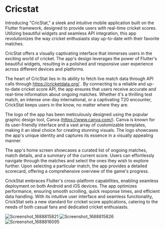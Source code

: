 # Cricstat

Introducing "CricStat," a sleek and intuitive mobile application built on the Flutter framework, designed to provide users with real-time cricket scores. Utilizing beautiful widgets and seamless API integration, this app revolutionizes the way cricket enthusiasts stay up-to-date with their favorite matches.

CricStat offers a visually captivating interface that immerses users in the exciting world of cricket. The app's design leverages the power of Flutter's beautiful widgets, resulting in a polished and responsive user experience across different devices and platforms.

The heart of CricStat lies in its ability to fetch live match data through API calls through https://cricketdata.org/ . By connecting to a reliable and up-to-date cricket score API, the app ensures that users receive accurate and real-time information about ongoing matches. Whether it's a thrilling test match, an intense one-day international, or a captivating T20 encounter, CrickStat keeps users in the know, no matter where they are.

The logo of the app has been meticulously designed using the popular graphic design tool, Canva (https://www.canva.com/). Canva is known for its user-friendly interface and a vast array of customizable templates, making it an ideal choice for creating stunning visuals.
The logo showcases the app's unique identity and captures its essence in a visually appealing manner.

The app's home screen showcases a curated list of ongoing matches, match details, and a summary of the current score. Users can effortlessly navigate through the matches and select the ones they wish to explore further. Upon selecting a particular match, the app provides a detailed scorecard, offering a comprehensive overview of the game's progress.

CrickStat embraces Flutter's cross-platform capabilities, enabling seamless deployment on both Android and iOS devices. The app optimizes performance, ensuring smooth scrolling, quick response times, and efficient data handling. With its intuitive user interface and seamless functionality, CrickStat sets a new standard for cricket score applications, catering to the needs of both casual fans and dedicated cricket enthusiasts.

![Screenshot_1688815821](https://github.com/ArinNigam/Cricstat/assets/99138286/14abf669-2d18-4d05-b64a-f704e5b1cf5a)
![Screenshot_1688815826](https://github.com/ArinNigam/Cricstat/assets/99138286/d0c20af2-b34b-4f04-9ad6-f193b5f741ec)
![Screenshot_1688816095](https://github.com/ArinNigam/Cricstat/assets/99138286/514c3e85-8ebb-4362-981a-50d7eeaad5e9)





